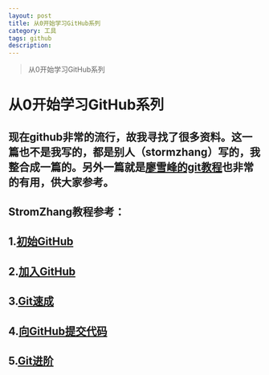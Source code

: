 ```yaml
---
layout: post
title: 从0开始学习GitHub系列
category: 工具
tags: github
description:
---
```



> 从0开始学习GitHub系列


从0开始学习GitHub系列
===

现在github非常的流行，故我寻找了很多资料。这一篇也不是我写的，都是别人（stormzhang）写的，我整合成一篇的。另外一篇就是[廖雪峰的git教程](http://www.liaoxuefeng.com/wiki/0013739516305929606dd18361248578c67b8067c8c017b000)也非常的有用，供大家参考。
---

StromZhang教程参考：
---

1.[初始GitHub](http://mp.weixin.qq.com/s?__biz=MjM5MDA2MTI1MA==&mid=2649083575&idx=2&sn=cab7249d132f43b9e61b9569c26e759c&scene=23&srcid=0624jKhib7vCV3izSdbuwDci#rd)
---
2.[加入GitHub](http://mp.weixin.qq.com/s?__biz=MjM5MDA2MTI1MA==&mid=2649083575&idx=3&sn=472e8bdab763736f4bc9ab191a7dba4e&scene=23&srcid=062414dwhZQl0rFBGcoXAypd#rd)
---
3.[Git速成](http://mp.weixin.qq.com/s?__biz=MjM5MDA2MTI1MA==&mid=2649083589&idx=1&sn=17844e55ca2682895ab18f480d0747bc&scene=23&srcid=0624pzEcEjN3Rs6SJyHlwWrn#rd)
---
4.[向GitHub提交代码](https://mp.weixin.qq.com/s?__biz=MjM5MDA2MTI1MA==&mid=2649083597&idx=1&sn=8ccbd355c9084a41c3e99ca81ca7be49&scene=0&key=77421cf58af4a653d327b5a00183656c81c2b50b1482485bc4c4400f0dcc82a6e8bcec8b6022b92027432506801050f9&ascene=7&uin=Mzk2Mjc2MTU1&devicetype=iPhone+OS9.3.2&version=16031510&nettype=3G+&fontScale=100&pass_ticket=A3HVEI86duQTQiqE0dorQN9Bk2VAbajx82U1IJWPPglZfUrVfBTRiJtXDElWloBx)
---
5.[Git进阶](https://mp.weixin.qq.com/s?__biz=MjM5MDA2MTI1MA==&mid=2649083608&idx=1&sn=cd6a7fac541cf48f8302000155c37c64&scene=0&key=77421cf58af4a653c44d13ddd26883e9d7f4ecbfa57ca5d5e9b03315f7d58fb8f1fb5f259909a3c70050a5c9960c7147&ascene=7&uin=Mzk2Mjc2MTU1&devicetype=iPhone+OS9.3.2&version=16031510&nettype=3G+&fontScale=100&pass_ticket=A3HVEI86duQTQiqE0dorQN9Bk2VAbajx82U1IJWPPglZfUrVfBTRiJtXDElWloBx)
---
